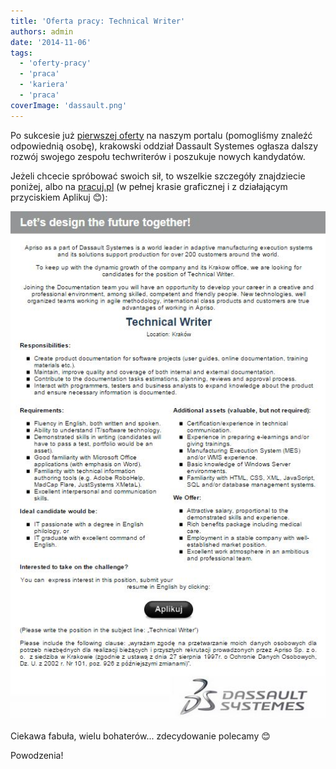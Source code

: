 ```yaml
---
title: 'Oferta pracy: Technical Writer'
authors: admin
date: '2014-11-06'
tags:
  - 'oferty-pracy'
  - 'praca'
  - 'kariera'
  - 'praca'
coverImage: 'dassault.png'
---
```


Po sukcesie
już [pierwszej oferty](http://techwriter.pl/oferta-pracy-technical-writer/) na
naszym portalu (pomogliśmy znaleźć odpowiednią osobę), krakowski oddział
Dassault Systemes ogłasza dalszy rozwój swojego zespołu techwriterów i poszukuje
nowych kandydatów.

<!--truncate-->

Jeżeli chcecie spróbować swoich sił, to wszelkie szczegóły znajdziecie poniżej,
albo na
[pracuj.pl](http://www.pracuj.pl/praca/technical-writer-krakow,oferta,3644713) (w
pełnej krasie graficznej i z działającym przyciskiem Aplikuj 😊):

![3dsTechWriter](images/3dsTechWriter.jpg)

Ciekawa fabuła, wielu bohaterów... zdecydowanie polecamy 😊

Powodzenia!
